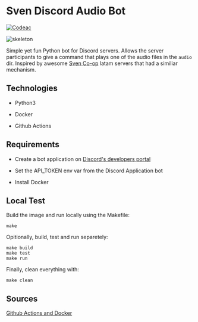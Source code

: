 # Sven Discord Audio Bot

[![Codeac](https://static.codeac.io/badges/2-175096899.svg "Codeac")](https://app.codeac.io/github/lariskovski/sven-bot)

![skeleton](https://steamuserimages-a.akamaihd.net/ugc/172666989175739045/32D63249F0C0F276197D2576C86A081AB2061DD9/)

Simple yet fun Python bot for Discord servers. Allows the server participants to give a command that plays one of the audio files in the `audio` dir. Inspired by awesome [Sven Co-op](https://store.steampowered.com/app/225840/Sven_Coop/) latam servers that had a similiar mechanism.

## Technologies

- Python3

- Docker

- Github Actions

## Requirements

- Create a bot application on [Discord's developers portal](https://discord.com/developers/applications)

- Set the API_TOKEN env var from the Discord Application bot

- Install Docker

## Local Test

Build the image and run locally using the Makefile:

~~~~
make
~~~~

Opitionally, build, test and run separetely:

~~~~
make build
make test
make run
~~~~

Finally, clean everything with:

~~~~
make clean
~~~~

## Sources

[Github Actions and Docker](https://docs.docker.com/ci-cd/github-actions/)
